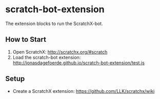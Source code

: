 # scratch-bot-extension

The extension blocks to run the ScratchX-bot.



## How to Start

1. Open ScratchX: http://scratchx.org/#scratch
2. Load the scratch-bot extension: http://jonasdagefoerde.github.io/scratch-bot-extension/test.js



## Setup

- Create a ScratchX extension: https://github.com/LLK/scratchx/wiki
